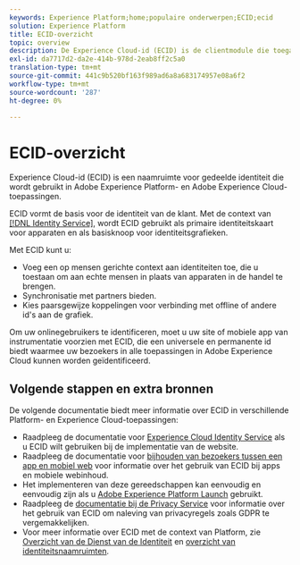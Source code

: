 ```yaml
---
keywords: Experience Platform;home;populaire onderwerpen;ECID;ecid
solution: Experience Platform
title: ECID-overzicht
topic: overview
description: De Experience Cloud-id (ECID) is de clientmodule die toegang biedt tot identiteitsbeheer en drie primaire functies verzorgt.
exl-id: da7717d2-da2e-414b-978d-2eab8ff2c5a0
translation-type: tm+mt
source-git-commit: 441c9b520bf163f989ad6a8a683174957e08a6f2
workflow-type: tm+mt
source-wordcount: '287'
ht-degree: 0%

---
```


# ECID-overzicht

Experience Cloud-id (ECID) is een naamruimte voor gedeelde identiteit die wordt gebruikt in Adobe Experience Platform- en Adobe Experience Cloud-toepassingen.

ECID vormt de basis voor de identiteit van de klant. Met de context van [[!DNL Identity Service]](./home.md), wordt ECID gebruikt als primaire identiteitskaart voor apparaten en als basisknoop voor identiteitsgrafieken.

Met ECID kunt u:

* Voeg een op mensen gerichte context aan identiteiten toe, die u toestaan om aan echte mensen in plaats van apparaten in de handel te brengen.
* Synchronisatie met partners bieden.
* Kies paarsgewijze koppelingen voor verbinding met offline of andere id&#39;s aan de grafiek.

Om uw onlinegebruikers te identificeren, moet u uw site of mobiele app van instrumentatie voorzien met ECID, die een universele en permanente id biedt waarmee uw bezoekers in alle toepassingen in Adobe Experience Cloud kunnen worden geïdentificeerd.

## Volgende stappen en extra bronnen

De volgende documentatie biedt meer informatie over ECID in verschillende Platform- en Experience Cloud-toepassingen:

* Raadpleeg de documentatie voor [Experience Cloud Identity Service](https://experienceleague.adobe.com/docs/id-service/using/home.html?lang=en) als u ECID wilt gebruiken bij de implementatie van de website.
* Raadpleeg de documentatie voor [bijhouden van bezoekers tussen een app en mobiel web](https://experienceleague.adobe.com/docs/mobile-services/ios/sdk-reference-ios/hybrid-app.html?lang=en#sdk-reference-ios) voor informatie over het gebruik van ECID bij apps en mobiele webinhoud.
* Het implementeren van deze gereedschappen kan eenvoudig en eenvoudig zijn als u [Adobe Experience Platform Launch](https://experienceleague.adobe.com/docs/launch/using/home.html?lang=en) gebruikt.
* Raadpleeg de [documentatie bij de Privacy Service](../privacy-service/identity-data.md) voor informatie over het gebruik van ECID om naleving van privacyregels zoals GDPR te vergemakkelijken.
* Voor meer informatie over ECID met de context van Platform, zie [Overzicht van de Dienst van de Identiteit](./home.md) en [overzicht van identiteitsnaamruimten](./namespaces.md).